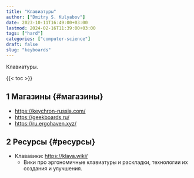 ```yaml
---
title: "Клавиатуры"
author: ["Dmitry S. Kulyabov"]
date: 2023-10-11T16:49:00+03:00
lastmod: 2024-02-16T11:39:00+03:00
tags: ["hard"]
categories: ["computer-science"]
draft: false
slug: "keyboards"
---
```


Клавиатуры.

<!--more-->

{{< toc >}}


## <span class="section-num">1</span> Магазины {#магазины}

-   <https://keychron-russia.com/>
-   <https://geekboards.ru/>
-   <https://ru.ergohaven.xyz/>


## <span class="section-num">2</span> Ресурсы {#ресурсы}

-   Клававики: <https://klava.wiki/>
    -   Вики про эргономичные клавиатуры и раскладки, технологии их создания и улучшения.
